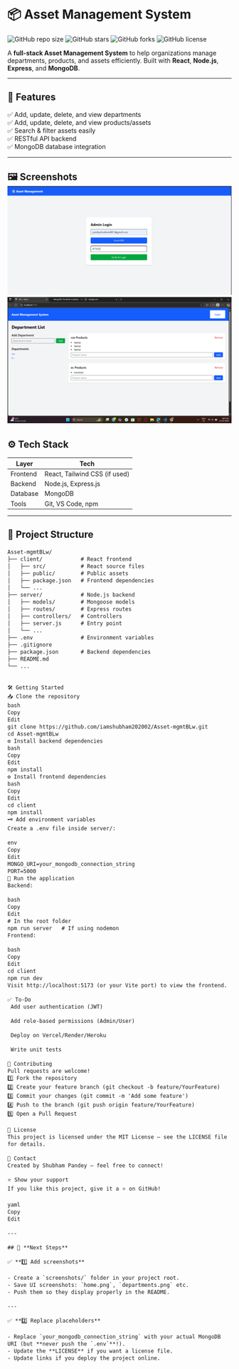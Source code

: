 # 📦 Asset Management System

![GitHub repo size](https://img.shields.io/github/repo-size/iamshubham202002/Asset-mgmtBLw)
![GitHub stars](https://img.shields.io/github/stars/iamshubham202002/Asset-mgmtBLw?style=social)
![GitHub forks](https://img.shields.io/github/forks/iamshubham202002/Asset-mgmtBLw?style=social)
![GitHub license](https://img.shields.io/github/license/iamshubham202002/Asset-mgmtBLw)

A **full-stack Asset Management System** to help organizations manage departments, products, and assets efficiently. Built with **React**, **Node.js**, **Express**, and **MongoDB**.

---

## 🚀 Features

✅ Add, update, delete, and view departments  
✅ Add, update, delete, and view products/assets  
✅ Search & filter assets easily  
✅ RESTful API backend  
✅ MongoDB database integration

---

## 🖼️ Screenshots![alt text](<Screenshot 2025-07-13 111134.png>) ![alt text](<Screenshot (61).png>)


## ⚙️ Tech Stack

| Layer    | Tech                          |
|----------|-------------------------------|
| Frontend | React, Tailwind CSS (if used) |
| Backend  | Node.js, Express.js           |
| Database | MongoDB                       |
| Tools    | Git, VS Code, npm             |

---

## 📂 Project Structure

```plaintext
Asset-mgmtBLw/
├── client/            # React frontend
│   ├── src/           # React source files
│   ├── public/        # Public assets
│   ├── package.json   # Frontend dependencies
│   └── ...
├── server/            # Node.js backend
│   ├── models/        # Mongoose models
│   ├── routes/        # Express routes
│   ├── controllers/   # Controllers
│   ├── server.js      # Entry point
│   └── ...
├── .env               # Environment variables
├── .gitignore
├── package.json       # Backend dependencies
├── README.md
└── ...


🛠️ Getting Started
📥 Clone the repository
bash
Copy
Edit
git clone https://github.com/iamshubham202002/Asset-mgmtBLw.git
cd Asset-mgmtBLw
⚙️ Install backend dependencies
bash
Copy
Edit
npm install
⚙️ Install frontend dependencies
bash
Copy
Edit
cd client
npm install
🗝️ Add environment variables
Create a .env file inside server/:

env
Copy
Edit
MONGO_URI=your_mongodb_connection_string
PORT=5000
🚀 Run the application
Backend:

bash
Copy
Edit
# In the root folder
npm run server   # If using nodemon
Frontend:

bash
Copy
Edit
cd client
npm run dev
Visit http://localhost:5173 (or your Vite port) to view the frontend.

✅ To-Do
 Add user authentication (JWT)

 Add role-based permissions (Admin/User)

 Deploy on Vercel/Render/Heroku

 Write unit tests

🤝 Contributing
Pull requests are welcome!
1️⃣ Fork the repository
2️⃣ Create your feature branch (git checkout -b feature/YourFeature)
3️⃣ Commit your changes (git commit -m 'Add some feature')
4️⃣ Push to the branch (git push origin feature/YourFeature)
5️⃣ Open a Pull Request

📜 License
This project is licensed under the MIT License — see the LICENSE file for details.

📧 Contact
Created by Shubham Pandey — feel free to connect!

⭐ Show your support
If you like this project, give it a ⭐ on GitHub!

yaml
Copy
Edit

---

## 📸 **Next Steps**

✅ **1️⃣ Add screenshots**

- Create a `screenshots/` folder in your project root.
- Save UI screenshots: `home.png`, `departments.png` etc.
- Push them so they display properly in the README.

---

✅ **2️⃣ Replace placeholders**

- Replace `your_mongodb_connection_string` with your actual MongoDB URI (but **never push the `.env`**!).
- Update the **LICENSE** if you want a license file.
- Update links if you deploy the project online.
